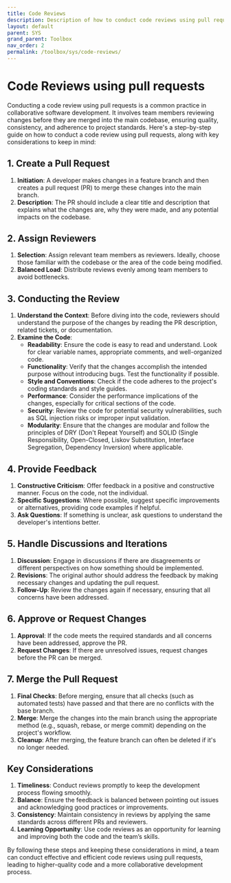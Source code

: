 ```yaml
---
title: Code Reviews
description: Description of how to conduct code reviews using pull requests
layout: default
parent: SYS
grand_parent: Toolbox
nav_order: 2
permalink: /toolbox/sys/code-reviews/
---
```


# Code Reviews using pull requests

Conducting a code review using pull requests is a common practice in collaborative software development. It involves team members reviewing changes before they are merged into the main codebase, ensuring quality, consistency, and adherence to project standards. Here's a step-by-step guide on how to conduct a code review using pull requests, along with key considerations to keep in mind:

## 1. **Create a Pull Request**

1. **Initiation**: A developer makes changes in a feature branch and then creates a pull request (PR) to merge these changes into the main branch.
2. **Description**: The PR should include a clear title and description that explains what the changes are, why they were made, and any potential impacts on the codebase.

## 2. **Assign Reviewers**

1. **Selection**: Assign relevant team members as reviewers. Ideally, choose those familiar with the codebase or the area of the code being modified.
2. **Balanced Load**: Distribute reviews evenly among team members to avoid bottlenecks.

## 3. **Conducting the Review**

1. **Understand the Context**: Before diving into the code, reviewers should understand the purpose of the changes by reading the PR description, related tickets, or documentation.
2. **Examine the Code**:
     - **Readability**: Ensure the code is easy to read and understand. Look for clear variable names, appropriate comments, and well-organized code.
     - **Functionality**: Verify that the changes accomplish the intended purpose without introducing bugs. Test the functionality if possible.
     - **Style and Conventions**: Check if the code adheres to the project's coding standards and style guides.
     - **Performance**: Consider the performance implications of the changes, especially for critical sections of the code.
     - **Security**: Review the code for potential security vulnerabilities, such as SQL injection risks or improper input validation.
     - **Modularity**: Ensure that the changes are modular and follow the principles of DRY (Don't Repeat Yourself) and SOLID (Single Responsibility, Open-Closed, Liskov Substitution, Interface Segregation, Dependency Inversion) where applicable.

## 4. **Provide Feedback**

1. **Constructive Criticism**: Offer feedback in a positive and constructive manner. Focus on the code, not the individual.
2. **Specific Suggestions**: Where possible, suggest specific improvements or alternatives, providing code examples if helpful.
3. **Ask Questions**: If something is unclear, ask questions to understand the developer's intentions better.

## 5. **Handle Discussions and Iterations**

1. **Discussion**: Engage in discussions if there are disagreements or different perspectives on how something should be implemented.
2. **Revisions**: The original author should address the feedback by making necessary changes and updating the pull request.
3. **Follow-Up**: Review the changes again if necessary, ensuring that all concerns have been addressed.

## 6. **Approve or Request Changes**

1. **Approval**: If the code meets the required standards and all concerns have been addressed, approve the PR.
2. **Request Changes**: If there are unresolved issues, request changes before the PR can be merged.

## 7. **Merge the Pull Request**

1. **Final Checks**: Before merging, ensure that all checks (such as automated tests) have passed and that there are no conflicts with the base branch.
2. **Merge**: Merge the changes into the main branch using the appropriate method (e.g., squash, rebase, or merge commit) depending on the project's workflow.
3. **Cleanup**: After merging, the feature branch can often be deleted if it's no longer needed.

## Key Considerations

1. **Timeliness**: Conduct reviews promptly to keep the development process flowing smoothly.
2. **Balance**: Ensure the feedback is balanced between pointing out issues and acknowledging good practices or improvements.
3. **Consistency**: Maintain consistency in reviews by applying the same standards across different PRs and reviewers.
4. **Learning Opportunity**: Use code reviews as an opportunity for learning and improving both the code and the team’s skills.

By following these steps and keeping these considerations in mind, a team can conduct effective and efficient code reviews using pull requests, leading to higher-quality code and a more collaborative development process.
